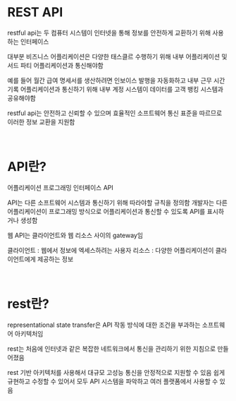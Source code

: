 # REST API

restful api는 두 컴퓨터 시스템이 인터넷을 통해
정보를 안전하게 교환하기 위해
사용하는 인터페이스

대부분 비즈니스 어플리케이션은 다양한 태스클르 수행하기 위해
내부 어플리케이션 및 서드 파티 어플리케이션과 통신해야함

예를 들어
월간 급여 명세서를 생산하려면
인보이스 발행을 자동화하고
내부 근무 시간 기록 어플리케이션과 통신하기 위해
내부 계정 시스템이 데이터를 고객 뱅킹 시스템과 공유해야함

restful api는 안전하고 신뢰할 수 있으며
효율적인 소프트웨어 통신 표준을 따르므로
이러한 정보 교환을 지원함

<br>

# API란?
어플리케이션 프로그래밍 인터페이스 API

API는 다른 소프트웨어 시스템과 통신하기 위해
따라야할 규칙을 정의함
개발자는 다른 어플리케이션이 프로그래밍 방식으로
어플리케이션과 통신할 수 있도록 API를 표시하거나 생성함

웹 API는 클라이언트와 웹 리소스 사이의 gateway임

클라이언트 : 웹에서 정보에 엑세스하려는 사용자
리소스 : 다양한 어플리케이션이 클라이언트에게 제공하는 정보

<br>

# rest란?
representational state transfer은
API 작동 방식에 대한 조건을 부과하는 소프트웨어 아키텍처임

rest는 처음에 인터넷과 같은 복잡한 네트워크에서 통신을 관리하기 위한 지침으로 만들어졌음

rest 기반 아키텍처를 사용해서 대규모 고성능 통신을 안정적으로
지원할 수 있음
쉽게 규현하고 수정할 수 있어서  모두 API 시스템을 파악하고
여러 플랫폼에서 사용할 수 있음

<br>